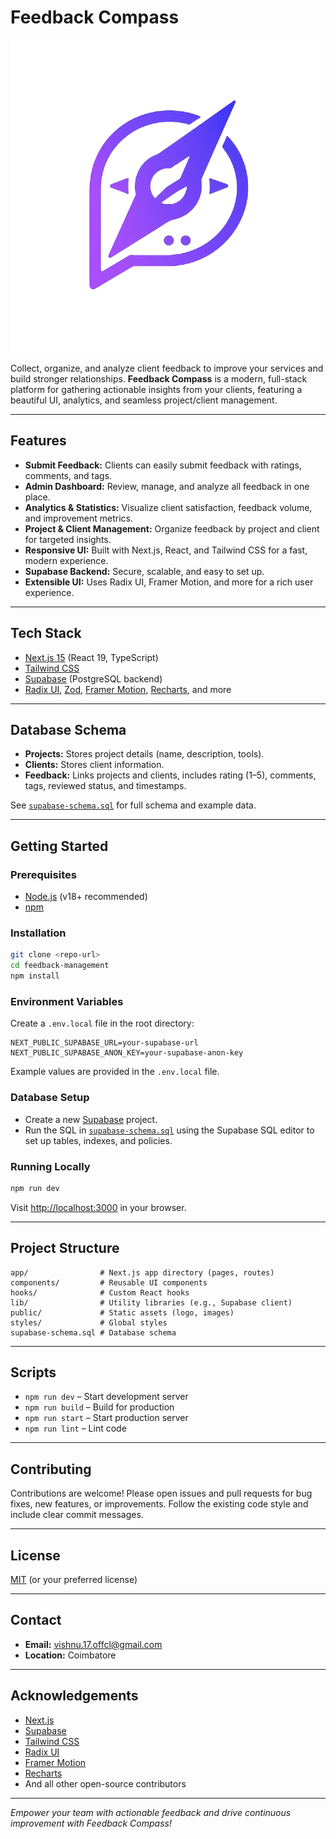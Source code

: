 # Feedback Compass

![Feedback Compass Logo](public/feedback_compass_logo.png)

Collect, organize, and analyze client feedback to improve your services and build stronger relationships. **Feedback Compass** is a modern, full-stack platform for gathering actionable insights from your clients, featuring a beautiful UI, analytics, and seamless project/client management.

---

## Features

- **Submit Feedback:** Clients can easily submit feedback with ratings, comments, and tags.
- **Admin Dashboard:** Review, manage, and analyze all feedback in one place.
- **Analytics & Statistics:** Visualize client satisfaction, feedback volume, and improvement metrics.
- **Project & Client Management:** Organize feedback by project and client for targeted insights.
- **Responsive UI:** Built with Next.js, React, and Tailwind CSS for a fast, modern experience.
- **Supabase Backend:** Secure, scalable, and easy to set up.
- **Extensible UI:** Uses Radix UI, Framer Motion, and more for a rich user experience.

---

## Tech Stack

- [Next.js 15](https://nextjs.org/) (React 19, TypeScript)
- [Tailwind CSS](https://tailwindcss.com/)
- [Supabase](https://supabase.com/) (PostgreSQL backend)
- [Radix UI](https://www.radix-ui.com/), [Zod](https://zod.dev/), [Framer Motion](https://www.framer.com/motion/), [Recharts](https://recharts.org/), and more

---

## Database Schema

- **Projects:** Stores project details (name, description, tools).
- **Clients:** Stores client information.
- **Feedback:** Links projects and clients, includes rating (1–5), comments, tags, reviewed status, and timestamps.

See [`supabase-schema.sql`](supabase-schema.sql) for full schema and example data.

---

## Getting Started

### Prerequisites

- [Node.js](https://nodejs.org/) (v18+ recommended)
- [npm](https://www.npmjs.com/)

### Installation

```bash
git clone <repo-url>
cd feedback-management
npm install
```

### Environment Variables

Create a `.env.local` file in the root directory:

```
NEXT_PUBLIC_SUPABASE_URL=your-supabase-url
NEXT_PUBLIC_SUPABASE_ANON_KEY=your-supabase-anon-key
```

Example values are provided in the `.env.local` file.

### Database Setup

- Create a new [Supabase](https://supabase.com/) project.
- Run the SQL in [`supabase-schema.sql`](supabase-schema.sql) using the Supabase SQL editor to set up tables, indexes, and policies.

### Running Locally

```bash
npm run dev
```

Visit [http://localhost:3000](http://localhost:3000) in your browser.

---

## Project Structure

```
app/                # Next.js app directory (pages, routes)
components/         # Reusable UI components
hooks/              # Custom React hooks
lib/                # Utility libraries (e.g., Supabase client)
public/             # Static assets (logo, images)
styles/             # Global styles
supabase-schema.sql # Database schema
```

---

## Scripts

- `npm run dev` – Start development server
- `npm run build` – Build for production
- `npm run start` – Start production server
- `npm run lint` – Lint code

---

## Contributing

Contributions are welcome! Please open issues and pull requests for bug fixes, new features, or improvements. Follow the existing code style and include clear commit messages.

---

## License

[MIT](LICENSE) (or your preferred license)

---

## Contact

- **Email:** vishnu.17.offcl@gmail.com
- **Location:** Coimbatore

---

## Acknowledgements

- [Next.js](https://nextjs.org/)
- [Supabase](https://supabase.com/)
- [Tailwind CSS](https://tailwindcss.com/)
- [Radix UI](https://www.radix-ui.com/)
- [Framer Motion](https://www.framer.com/motion/)
- [Recharts](https://recharts.org/)
- And all other open-source contributors

---

*Empower your team with actionable feedback and drive continuous improvement with Feedback Compass!*
